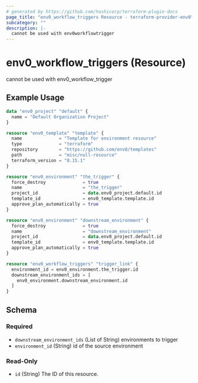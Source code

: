 ```yaml
---
# generated by https://github.com/hashicorp/terraform-plugin-docs
page_title: "env0_workflow_triggers Resource - terraform-provider-env0"
subcategory: ""
description: |-
  cannot be used with env0workflowtrigger
---
```


# env0_workflow_triggers (Resource)

cannot be used with env0_workflow_trigger

## Example Usage

```terraform
data "env0_project" "default" {
  name = "Default Organization Project"
}

resource "env0_template" "template" {
  name              = "Template for environment resource"
  type              = "terraform"
  repository        = "https://github.com/env0/templates"
  path              = "misc/null-resource"
  terraform_version = "0.15.1"
}

resource "env0_environment" "the_trigger" {
  force_destroy              = true
  name                       = "the_trigger"
  project_id                 = data.env0_project.default.id
  template_id                = env0_template.template.id
  approve_plan_automatically = true
}

resource "env0_environment" "downstream_environment" {
  force_destroy              = true
  name                       = "downstream_environment"
  project_id                 = data.env0_project.default.id
  template_id                = env0_template.template.id
  approve_plan_automatically = true
}

resource "env0_workflow_triggers" "trigger_link" {
  environment_id = env0_environment.the_trigger.id
  downstream_environment_ids = [
    env0_environment.downstream_environment.id
  ]
}
```

<!-- schema generated by tfplugindocs -->
## Schema

### Required

- `downstream_environment_ids` (List of String) environments to trigger
- `environment_id` (String) id of the source environment

### Read-Only

- `id` (String) The ID of this resource.
